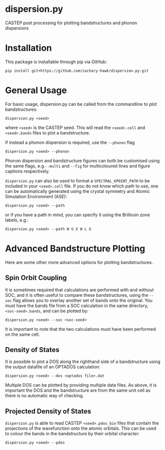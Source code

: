 # dispersion.py
CASTEP post processing for plotting bandstructures and phonon dispersions

# Installation

This package is installable through pip via GitHub:
```
pip install git+https://github.com/zachary-hawk/dispersion.py.git
```

# General Usage


For basic usage, dispersion.py can be called from the commandline to plot bandstructures:
```
dispersion.py <seed>
```
where ```<seed>``` is the CASTEP seed. This will read the ```<seed>.cell``` and ```<seed>.bands``` files to plot a bandstructure. 

If instead a phonon dispersion is required, use the ```--phonon``` flag
```
dispersion.py <seed> --phonon
```
Phonon dispersion and bandstructure figures can both be customised using the same flags, e.g.```--multi``` and ```--fig``` for multicoloured lines and figure captions respectively.

```dispersion.py``` can also be used to format a ```SPECTRAL_KPOINT_PATH``` to be included in your ```<seed>.cell``` file. If you do not know which path to use, one can be automatically generated using the crystal symmetry and Atomic Simulation Environment (ASE): 
```
dispersion.py <seed> --path
```
or if you have a path in mind, you can specify it using the Brillouin zone labels, e.g.:
```
dispersion.py <seed> --path W G X W L G
```

# Advanced Bandstructure Plotting

Here are some other more advanced options for plotting bandstructures. 

Spin Orbit Coupling
-------------------
It is sometimes required that calculations are performed with and without SOC, and it is often useful to compare these bandstructures, using the ```--soc``` flag allows you to overlay another set of bands onto the original. You must have the bands file from a SOC calculation in the same directory, ```<soc-seed>.bands```, and can be plotted by:
```
dispersion.py <seed> --soc <soc-seed>
```
It is important to note that the two calculations must have been performed on the same cell. 

Density of States
-----------------

It is possible to plot a DOS along the righthand side of a bandstructure using the output datafile of an OPTADOS calculation:
```
dispersion.py <seed> --dos <optados file>.dat 
```
Multiple DOS can be plotted by providing multiple data files. As above, it is important the DOS and the bandstructure are from the same unit cell as there is no automatic way of checking.

Projected Density of States
---------------------------

```dispersion.py``` is able to read CASTEP ```<seed>.pdos_bin``` files that contain the projections of the wavefunction onto the atomic orbitals. This can be used to colour the bands in the bandstructure by their orbital character:
```
dispersion.py <seed> --pdos
```
